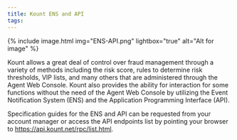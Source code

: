 ```yaml
---
title: Kount ENS and API 
tags:
---
```


{% include image.html img="ENS-API.png" lightbox="true" alt="Alt for image" %}


Kount allows a great deal of control over fraud management through a variety of methods including the risk score, rules to determine risk thresholds, VIP lists, and many others that are administered through the Agent Web Console. Kount also provides the ability for interaction for some functions without the need of the Agent Web Console by utilizing the Event Notification System (ENS) and the Application Programming Interface (API).

Specification guides for the ENS and API can be requested from your account manager or access the API endpoints list by pointing your browser to https://api.kount.net/rpc/list.html.

